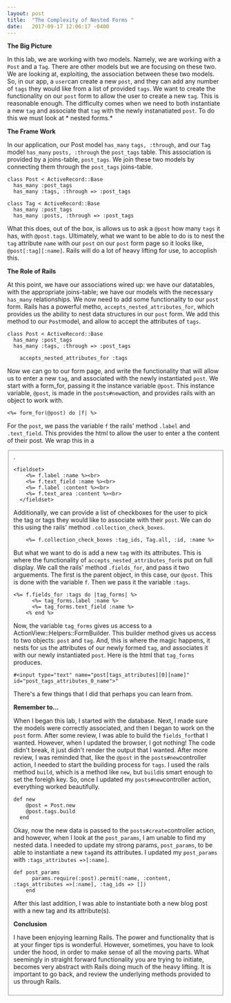```yaml
---
layout: post
title:  "The Complexity of Nested Forms "
date:   2017-09-17 12:06:17 -0400
---
```


**The Big Picture**

In this lab, we are working with two models.  Namely, we are working with a `Post` and a `Tag`.  There are other models but we are focusing on these two.  We are looking at, exploiting, the association between these two models.  So, in our app, a `user`can create a new `post`, and they can add any number of `tags` they would like from a list of provided `tags`.  We want to create the functionality on our `post` form to allow the user to create a new `tag`.  This is reasonable enough.  The difficulty comes when we need to both instantiate a new `tag` and associate that `tag` with the newly instanatiated `post`.  To do this we must look at * nested forms.*  

**The Frame Work**

In our application, our Post model `has_many` `tags, :through`, and our `Tag` model `has_many` `posts, :through` the `post_tags` table.  This association is provided by a joins-table, `post_tags`.  We join these two models by connecting them through the `post_tags` joins-table.  

```
class Post < ActiveRecord::Base
  has_many :post_tags
  has_many :tags, :through => :post_tags
```

```
class Tag < ActiveRecord::Base
  has_many :post_tags
  has_many :posts, :through => :post_tags
```

What this does, out of the box, is allows us to ask a `@post` how many `tags` it has, with `@post.tags`.  Ultimately, what we want to be able to do is to nest the `tag` attribute `name` with our `post` on our `post` form page so it looks like, `@post[:tag][:name]`.  Rails will do a lot of heavy lifting for use, to accoplish this.  

**The Role of Rails**

At this point, we have our associations wired up: we have our datatables, with the appropriate joins-table; we have our models with the necessary `has_many` relationships.  We now need to add some functionality to our `post` form.  Rails has a powerful metho, `accepts_nested_attributes_for`, which provides us the ability to nest data structures in our `post` form.  We add this method to our `Post`model, and allow to accept the attributes of `tags`.  

```
class Post < ActiveRecord::Base
  has_many :post_tags
  has_many :tags, :through => :post_tags
	
	accepts_nested_attributes_for :tags
```

Now we can go to our form page, and write the functionality that will allow us to enter a new `tag`, and associated with the newly instantiated `post`.  We start with a form_for, passing it the instance variable `@post`.  This instance variable, `@post`, is made in the `posts#new`action, and provides rails with an object to work with.  

```
<%= form_for(@post) do |f| %>
```

For the `post`, we pass the variable `f` the rails' method `.label` and `.text_field`.  This provides the html to allow the user to enter a the content of their post.  We wrap this in a <fieldset>.  

```
<fieldset>
    <%= f.label :name %><br>
    <%= f.text_field :name %><br>
    <%= f.label :content %><br>
    <%= f.text_area :content %><br>
  </fieldset>
```

Additionally, we can provide a list of checkboxes for the user to pick the tag or tags they would like to associate with their `post`.  We can do this using the rails' method `.collection_check_boxes`.  

```
    <%= f.collection_check_boxes :tag_ids, Tag.all, :id, :name %>
```

But what we want to do is add a new `tag` with its attributes.  This is where the functionality of `accepts_nested_attributes_for`is put on full display.  We call the rails' method `.fields_for`, and pass it two arguements.  The first is the parent object, in this case, our `@post`.  This is done with the variable `f`.  Then we pass it the variable `:tags`.  

```
<%= f.fields_for :tags do |tag_forms| %>
      <%= tag_forms.label :name %>
      <%= tag_forms.text_field :name %>
    <% end %>
```

Now, the variable `tag_forms` gives us access to a ActionView::Helpers::FormBuilder.  This builder method gives us access to two objects: `post` and `tag`.  And, this is where the magic happens, it nests for us the attributes of our newly formed `tag`, and associates it with our newly instantiated `post`.  Here is the html that `tag_forms` produces.  

```
#<input type="text" name="post[tags_attributes][0][name]" id="post_tags_attributes_0_name">"
```

There's a few things that I did that perhaps you can learn from.  

**Remember to...**

When I began this lab, I started with the database.  Next, I made sure the models were correctly associated, and then I began to work on the `post` form.  After some review, I was able to build the `fields_for`that I wanted.  However, when I updated the browser, I got nothing!  The code didn't break, it just didn't render the output that I wanted.  After more review, I was reminded that, like the `@post` in the `posts#new`controller action, I needed to start the building process for `tags`.  I used the rails method `build`, which is a method like `new`, but `build`is smart enough to set the foreigh key.  So, once I updated my `posts#new`controller action, everything worked beautifully.  


```
def new
    @post = Post.new
    @post.tags.build
  end
```

Okay, now the new data is passed to the `posts#create`controller action, and however, when I look at the `post_params`, I am unable to find my nested data.  I needed to update my strong params, `post_params`, to be able to instantiate a new `tag`and its attributes.  I updated my `post_params` with `:tags_attributes =>[:name]`.  

```
def post_params
      params.require(:post).permit(:name, :content, :tags_attributes =>[:name], :tag_ids => [])
    end
```

After this last addition, I was able to instantiate both a new blog post with a new tag and its attribute(s).  

**Conclusion**

I have been enjoying learning Rails.  The power and functionality that is at your finger tips is wonderful.  However, sometimes, you have to look under the hood, in order to make sense of all the moving parts.  What seemingly in straight forward functionality you are trying to initiate, becomes very abstract with Rails doing much of the heavy lifting.  It is important to go back, and review the underlying methods provided to us through Rails.  












